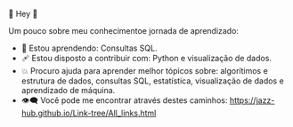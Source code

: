  🌸 Hey 🌸 


Um pouco sobre meu conhecimentoe jornada de aprendizado:

- 💢  Estou aprendendo: Consultas SQL.
- 🩹  Estou disposto a contribuir com: Python e visualização de dados.
- 💥  Procuro ajuda para aprender melhor tópicos sobre: algorítimos e estrutura de dados, consultas SQL, estatística, visualização de dados e aprendizado de máquina.
- 👁‍🗨 Você pode me encontrar através destes caminhos: https://jazz-hub.github.io/Link-tree/All_links.html
